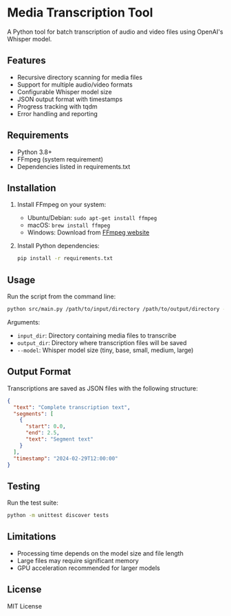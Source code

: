 # Media Transcription Tool

A Python tool for batch transcription of audio and video files using OpenAI's Whisper model.

## Features

- Recursive directory scanning for media files
- Support for multiple audio/video formats
- Configurable Whisper model size
- JSON output format with timestamps
- Progress tracking with tqdm
- Error handling and reporting

## Requirements

- Python 3.8+
- FFmpeg (system requirement)
- Dependencies listed in requirements.txt

## Installation

1. Install FFmpeg on your system:
   - Ubuntu/Debian: `sudo apt-get install ffmpeg`
   - macOS: `brew install ffmpeg`
   - Windows: Download from [FFmpeg website](https://ffmpeg.org/download.html)

2. Install Python dependencies:
   ```bash
   pip install -r requirements.txt
   ```

## Usage

Run the script from the command line:

```bash
python src/main.py /path/to/input/directory /path/to/output/directory --model tiny
```

Arguments:
- `input_dir`: Directory containing media files to transcribe
- `output_dir`: Directory where transcription files will be saved
- `--model`: Whisper model size (tiny, base, small, medium, large)

## Output Format

Transcriptions are saved as JSON files with the following structure:

```json
{
  "text": "Complete transcription text",
  "segments": [
    {
      "start": 0.0,
      "end": 2.5,
      "text": "Segment text"
    }
  ],
  "timestamp": "2024-02-29T12:00:00"
}
```

## Testing

Run the test suite:

```bash
python -m unittest discover tests
```

## Limitations

- Processing time depends on the model size and file length
- Large files may require significant memory
- GPU acceleration recommended for larger models

## License

MIT License